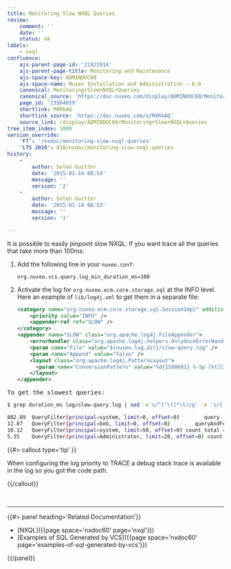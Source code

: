 ```yaml
---
title: Monitoring Slow NXQL Queries
review:
    comment: ''
    date: ''
    status: ok
labels:
    - nxql
confluence:
    ajs-parent-page-id: '21921914'
    ajs-parent-page-title: Monitoring and Maintenance
    ajs-space-key: ADMINDOC60
    ajs-space-name: Nuxeo Installation and Administration — 6.0
    canonical: Monitoring+Slow+NXQL+Queries
    canonical_source: 'https://doc.nuxeo.com/display/ADMINDOC60/Monitoring+Slow+NXQL+Queries'
    page_id: '23364659'
    shortlink: M4RkAQ
    shortlink_source: 'https://doc.nuxeo.com/x/M4RkAQ'
    source_link: /display/ADMINDOC60/Monitoring+Slow+NXQL+Queries
tree_item_index: 1000
version_override:
    'FT': '/nxdoc/monitoring-slow-nxql-queries'
    'LTS 2016': 810/nxdoc/monitoring-slow-nxql-queries
history:
    -
        author: Solen Guitter
        date: '2015-01-14 08:54'
        message: ''
        version: '2'
    -
        author: Solen Guitter
        date: '2015-01-14 08:53'
        message: ''
        version: '1'

---
```

It is possible to easily pinpoint slow NXQL. If you want trace all the queries that take more than 100ms:

1.  Add the following line in your `nuxeo.conf`:

    ```
    org.nuxeo.vcs.query.log_min_duration_ms=100

    ```

2.  Activate the log for `org.nuxeo.ecm.core.storage.sql` at the INFO level.
    Here an example of `lib/log4j.xml` to get them in a separate file:

    ```xml
    <category name="org.nuxeo.ecm.core.storage.sql.SessionImpl" additivity="false">
        <priority value="INFO" />
        <appender-ref ref="SLOW" />
    </category>
    <appender name="SLOW" class="org.apache.log4j.FileAppender">
        <errorHandler class="org.apache.log4j.helpers.OnlyOnceErrorHandler" />
        <param name="File" value="${nuxeo.log.dir}/slow-query.log" />
        <param name="Append" value="false" />
        <layout class="org.apache.log4j.PatternLayout">
          <param name="ConversionPattern" value="%d{ISO8601} %-5p [%t][%c] %m%X%n" />
        </layout>
    </appender>
    ```

<pre>To get the slowest queries:</pre>

```bash
$ grep duration_ms log/slow-query.log | sed -e's/^[^\t]*\t//g' -e 's/{.*$//g' |sort -nr | head

802.89  QueryFilter(principal=system, limit=0, offset=0)        query   SELECT * FROM Document WHERE ....
12.87   QueryFilter(principal=bob, limit=0, offset=0)        queryAndFetch   Select DISTINCT ecm:uuid...
10.12   QueryFilter(principal=system, limit=50, offset=0) count total results UNLIMITED query   SELECT * FROM Document WHERE ...
5.35    QueryFilter(principal=Administrator, limit=20, offset=0) count total results up to 20   query   SELECT * FROM ...

```

{{#> callout type='tip' }}

When configuring the log priority to TRACE a debug stack trace is available in the log so you got the code path.

{{/callout}}

&nbsp;

* * *

<div class="row" data-equalizer data-equalize-on="medium"><div class="column medium-6">{{#> panel heading='Related Documentation'}}

*   [NXQL]({{page space='nxdoc60' page='nxql'}})
*   [Examples of SQL Generated by VCS]({{page space='nxdoc60' page='examples-of-sql-generated-by-vcs'}})

{{/panel}}</div><div class="column medium-6">

&nbsp;

</div></div>
